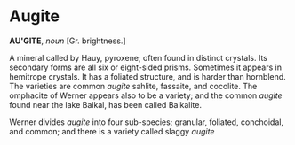 # Augite

**AU'GITE**, _noun_ \[Gr. brightness.\]

A mineral called by Hauy, pyroxene; often found in distinct crystals. Its secondary forms are all six or eight-sided prisms. Sometimes it appears in hemitrope crystals. It has a foliated structure, and is harder than hornblend. The varieties are common _augite_ sahlite, fassaite, and cocolite. The omphacite of Werner appears also to be a variety; and the common _augite_ found near the lake Baikal, has been called Baikalite.

Werner divides _augite_ into four sub-species; granular, foliated, conchoidal, and common; and there is a variety called slaggy _augite_